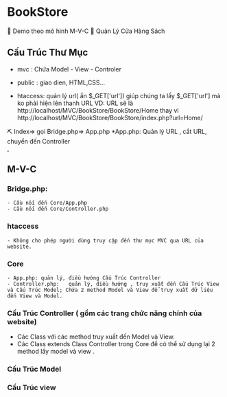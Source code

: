 # BookStore
🧨 Demo theo mô hình M-V-C
🧨 Quản Lý Cửa Hàng Sách
## Cấu Trúc Thư Mục
+ mvc : Chứa Model - View - Controler

+ public : giao dien, HTML,CSS...

+ htaccess: quản lý url( ẩn $_GET['url']) giúp chúng ta lấy $_GET['url'] mà ko phải hiện lên thanh URL
VD: URL sẽ là http://localhost/MVC/BookStore/BookStore/Home thay vì http://localhost/MVC/BookStore/BookStore/index.php?url=Home/

⛏ Index=> gọi Bridge.php=> App.php
        *App.php: Quản lý URL , cắt URL, chuyển đến Controller
        <hr style="width:4px; color:blue">
## M-V-C
### Bridge.php: 
    - Cầu nối đến Core/App.php
    - Cầu nối đến Core/Controller.php
### htaccess
    - Không cho phép người dùng truy cập đến thư mục MVC qua URL của website.   
### Core 
    - App.php: quản lý, điều hướng Cấu Trúc Controller
    - Controller.php:   quản lý, điều hướng , truy xuất đến Cấu Trúc View và Cấu Trúc Model; Chứa 2 method Model và View để truy xuất dữ liệu đến View và Model.
### Cấu Trúc Controller ( gồm các trang chức năng chính của website)
- Các Class với các method truy xuất đến Model và View.
- Các Class extends Class Controller trong Core để có thể sử dụng lại 2 method lấy model và view .
### Cấu Trúc Model
### Cấu Trúc view



